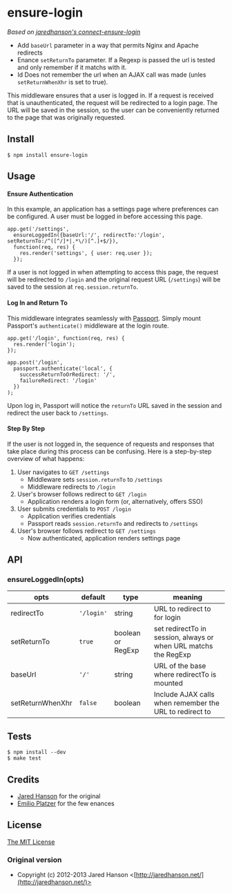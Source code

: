 # ensure-login

*Based on [jaredhanson's connect-ensure-login](https://github.com/jaredhanson/connect-ensure-login)*

   * Add `baseUrl` parameter in a way that permits Nginx and Apache redirects
   * Enance `setReturnTo` parameter. If a Regexp is passed the url is tested and only remember if it matchs with it.
   * Id Does not remember the url when an AJAX call was made (unles `setReturnWhenXhr` is set to true). 

This middleware ensures that a user is logged in.  If a request is received that
is unauthenticated, the request will be redirected to a login page.  The URL
will be saved in the session, so the user can be conveniently returned to the
page that was originally requested.

## Install

    $ npm install ensure-login

## Usage

#### Ensure Authentication

In this example, an application has a settings page where preferences can be
configured.  A user must be logged in before accessing this page.

    app.get('/settings',
      ensureLoggedIn({baseUrl:'/', redirectTo:'/login', setReturnTo:/^([^/]*|.*\/)[^.]+$/}),
      function(req, res) {
        res.render('settings', { user: req.user });
      });
      
If a user is not logged in when attempting to access this page, the request will
be redirected to `/login` and the original request URL (`/settings`) will be
saved to the session at `req.session.returnTo`.

#### Log In and Return To

This middleware integrates seamlessly with [Passport](http://passportjs.org/).
Simply mount Passport's `authenticate()` middleware at the login route.

    app.get('/login', function(req, res) {
      res.render('login');
    });

    app.post('/login', 
      passport.authenticate('local', { 
        successReturnToOrRedirect: '/', 
        failureRedirect: '/login' 
      })
    );
    
Upon log in, Passport will notice the `returnTo` URL saved in the session and
redirect the user back to `/settings`.

#### Step By Step

If the user is not logged in, the sequence of requests and responses that take
place during this process can be confusing.  Here is a step-by-step overview of
what happens:

1. User navigates to `GET /settings`
    - Middleware sets `session.returnTo` to `/settings`
    - Middleware redirects to `/login`
2. User's browser follows redirect to `GET /login`
    - Application renders a login form (or, alternatively, offers SSO)
3. User submits credentials to `POST /login`
    - Application verifies credentials
    - Passport reads `session.returnTo` and redirects to `/settings`
4. User's browser follows redirect to `GET /settings`
    - Now authenticated, application renders settings page

## API

### ensureLoggedIn(opts)

opts       |default     |type             |meaning
-----------|------------|-----------------|---------------------------------------
redirectTo |`'/login'`  |string           |URL to redirect to for login
setReturnTo|`true`      |boolean or RegExp|set redirectTo in session, always or when URL matchs the RegExp
baseUrl    |`'/'`       |string           |URL of the base where redirectTo is mounted
setReturnWhenXhr|`false`|boolean          |Include AJAX calls when remember the URL to redirect to

## Tests

    $ npm install --dev
    $ make test

## Credits

  - [Jared Hanson](http://github.com/jaredhanson) for the original
  - [Emilio Platzer](http://github.com/emilioplatzer) for the few enances

## License

[The MIT License](http://opensource.org/licenses/MIT)

### Original version
   * Copyright (c) 2012-2013 Jared Hanson <[http://jaredhanson.net/](http://jaredhanson.net/)>
